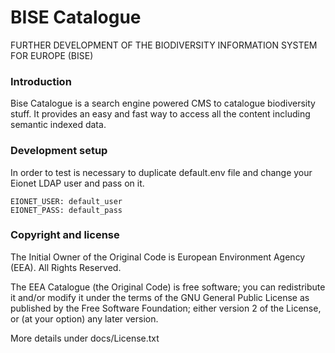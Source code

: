 BISE Catalogue
==============

FURTHER DEVELOPMENT OF THE BIODIVERSITY INFORMATION SYSTEM FOR EUROPE (BISE)

### Introduction
Bise Catalogue is a search engine powered CMS to catalogue biodiversity stuff. It provides an easy and fast way to access all the content including semantic indexed data.

### Development setup

In order to test is necessary to duplicate default.env file and change your Eionet LDAP user and pass on it. 
```
EIONET_USER: default_user
EIONET_PASS: default_pass
```

### Copyright and license
The Initial Owner of the Original Code is European Environment Agency (EEA). All Rights Reserved.

The EEA Catalogue (the Original Code) is free software; you can redistribute it and/or modify it under the terms of the GNU General Public License as published by the Free Software Foundation; either version 2 of the License, or (at your option) any later version.

More details under docs/License.txt
